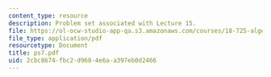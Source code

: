 ```yaml
---
content_type: resource
description: Problem set associated with Lecture 15.
file: https://ol-ocw-studio-app-qa.s3.amazonaws.com/courses/18-725-algebraic-geometry-fall-2003/2cbc8674fbc2d9684e6aa397eb0d2466_ps7.pdf
file_type: application/pdf
resourcetype: Document
title: ps7.pdf
uid: 2cbc8674-fbc2-d968-4e6a-a397eb0d2466
---
```

